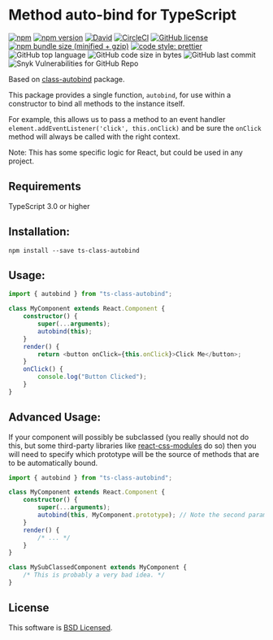 # Method auto-bind for TypeScript

[![npm](https://img.shields.io/npm/dt/ts-class-autobind.svg)](https://www.npmjs.com/package/ts-class-autobind)
[![npm version](https://badge.fury.io/js/ts-class-autobind.svg)](https://badge.fury.io/js/ts-class-autobind)
[![David](https://img.shields.io/david/DavidArutiunian/ts-class-autobind.svg)](https://github.com/DavidArutiunian/ts-class-autobind)
[![CircleCI](https://circleci.com/gh/DavidArutiunian/ts-class-autobind/tree/master.svg?style=svg)](https://circleci.com/gh/DavidArutiunian/ts-class-autobind/tree/master)
[![GitHub license](https://img.shields.io/github/license/DavidArutiunian/ts-class-autobind.svg)](https://github.com/DavidArutiunian/ts-class-autobind/blob/master/LICENSE.md)
[![npm bundle size (minified + gzip)](https://img.shields.io/bundlephobia/minzip/ts-class-autobind.svg)](https://www.npmjs.com/package/ts-class-autobind)
[![code style: prettier](https://img.shields.io/badge/code_style-prettier-ff69b4.svg?style=flat)](https://github.com/prettier/prettier)
![GitHub top language](https://img.shields.io/github/languages/top/DavidArutiunian/ts-class-autobind.svg)
![GitHub code size in bytes](https://img.shields.io/github/languages/code-size/DavidArutiunian/ts-class-autobind.svg)
![GitHub last commit](https://img.shields.io/github/last-commit/DavidArutiunian/ts-class-autobind.svg)
![Snyk Vulnerabilities for GitHub Repo](https://img.shields.io/snyk/vulnerabilities/github/DavidArutiunian/ts-class-autobind.svg)

Based on [class-autobind](https://github.com/kodefox/class-autobind) package.

This package provides a single function, `autobind`, for use within a constructor to bind all methods to the instance itself.

For example, this allows us to pass a method to an event handler `element.addEventListener('click', this.onClick)` and be sure the `onClick` method will always be called with the right context.

Note: This has some specific logic for React, but could be used in any project.

## Requirements

TypeScript 3.0 or higher

## Installation:

`npm install --save ts-class-autobind`

## Usage:

```typescript jsx
import { autobind } from "ts-class-autobind";

class MyComponent extends React.Component {
    constructor() {
        super(...arguments);
        autobind(this);
    }
    render() {
        return <button onClick={this.onClick}>Click Me</button>;
    }
    onClick() {
        console.log("Button Clicked");
    }
}
```

## Advanced Usage:

If your component will possibly be subclassed (you really should not do this, but some third-party libraries like [react-css-modules](https://npmjs.com/package/react-css-modules) do so) then you will need to specify which prototype will be the source of methods that are to be automatically bound.

```typescript jsx
import { autobind } from "ts-class-autobind";

class MyComponent extends React.Component {
    constructor() {
        super(...arguments);
        autobind(this, MyComponent.prototype); // Note the second parameter.
    }
    render() {
        /* ... */
    }
}

class MySubClassedComponent extends MyComponent {
    /* This is probably a very bad idea. */
}
```

## License

This software is [BSD Licensed](/LICENSE.md).
